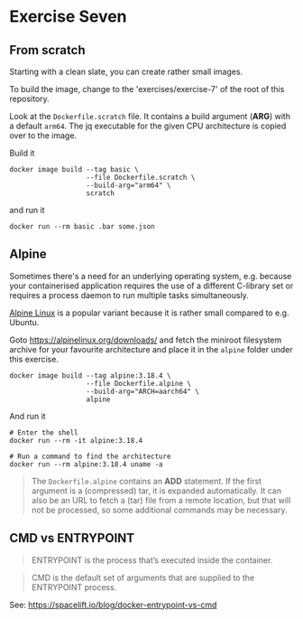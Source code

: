 # Exercise Seven

## From scratch

Starting with a clean slate, you can create rather small images.

To build the image, change to the 'exercises/exercise-7' of the root of this repository.

Look at the `Dockerfile.scratch` file. It contains a build argument (**ARG**) with a default `arm64`. The jq executable for the given CPU architecture is copied over to the image.

Build it

```shell
docker image build --tag basic \
                   --file Dockerfile.scratch \
                   --build-arg="arm64" \
                   scratch
```

and run it

```shell
docker run --rm basic .bar some.json
```

## Alpine

Sometimes there's a need for an underlying operating system, e.g. because your containerised application requires the use of a different C-library set or requires a process daemon to run multiple tasks simultaneously.

[Alpine Linux](https://alpinelinux.org/) is a popular variant because it is rather small compared to e.g. Ubuntu.

Goto https://alpinelinux.org/downloads/ and fetch the miniroot filesystem archive for your favourite architecture and place it in the `alpine` folder under this exercise.

```shell
docker image build --tag alpine:3.18.4 \
                   --file Dockerfile.alpine \
                   --build-arg="ARCH=aarch64" \
                   alpine
```

And run it

```shell
# Enter the shell
docker run --rm -it alpine:3.18.4

# Run a command to find the architecture
docker run --rm alpine:3.18.4 uname -a
```

> The `Dockerfile.alpine` contains an **ADD** statement. If the first argument is a (compressed) tar, it is expanded automatically. It can also be an URL to fetch a (tar) file from a remote location, but that will not be processed, so some additional commands may be necessary.

## CMD vs ENTRYPOINT

> ENTRYPOINT is the process that’s executed inside the container.

> CMD is the default set of arguments that are supplied to the ENTRYPOINT process.

See: https://spacelift.io/blog/docker-entrypoint-vs-cmd
